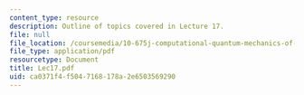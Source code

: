 ```yaml
---
content_type: resource
description: Outline of topics covered in Lecture 17.
file: null
file_location: /coursemedia/10-675j-computational-quantum-mechanics-of-molecular-and-extended-systems-fall-2004/ca0371f4f5047168178a2e6503569290_Lec17.pdf
file_type: application/pdf
resourcetype: Document
title: Lec17.pdf
uid: ca0371f4-f504-7168-178a-2e6503569290
---
```

